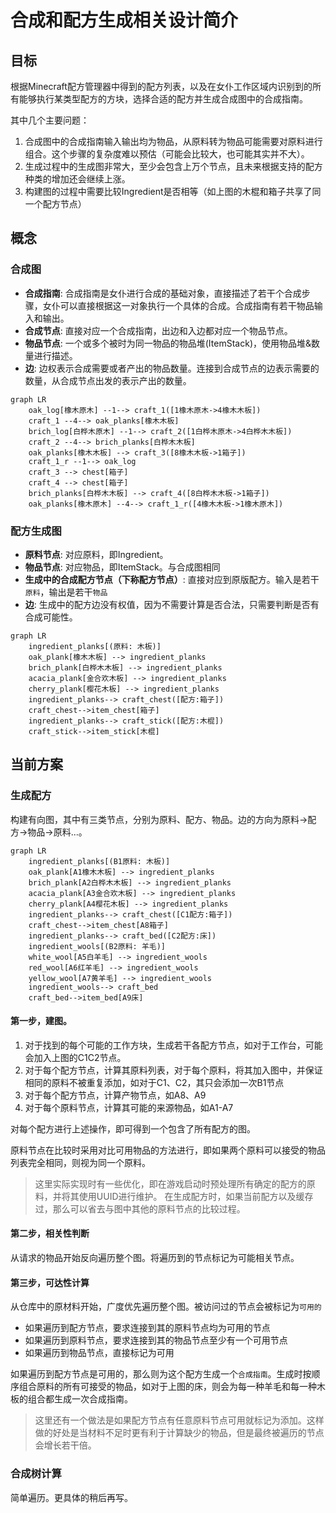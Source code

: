 # 合成和配方生成相关设计简介

## 目标

根据Minecraft配方管理器中得到的配方列表，以及在女仆工作区域内识别到的所有能够执行某类型配方的方块，选择合适的配方并生成合成图中的合成指南。

其中几个主要问题：

1. 合成图中的合成指南输入输出均为物品，从原料转为物品可能需要对原料进行组合。这个步骤的复杂度难以预估（可能会比较大，也可能其实并不大）。
2. 生成过程中的生成图非常大，至少会包含上万个节点，且未来根据支持的配方种类的增加还会继续上涨。
3. 构建图的过程中需要比较Ingredient是否相等（如上图的木棍和箱子共享了同一个配方节点）

## 概念

### 合成图
+ **合成指南**: 合成指南是女仆进行合成的基础对象，直接描述了若干个合成步骤，女仆可以直接根据这一对象执行一个具体的合成。合成指南有若干物品输入和输出。
+ **合成节点**: 直接对应一个合成指南，出边和入边都对应一个物品节点。
+ **物品节点**: 一个或多个被时为同一物品的物品堆(ItemStack)，使用物品堆&数量进行描述。
+ **边**: 边权表示合成需要或者产出的物品数量。连接到合成节点的边表示需要的数量，从合成节点出发的表示产出的数量。

```mermaid
graph LR
    oak_log[橡木原木] --1--> craft_1([1橡木原木->4橡木木板])
    craft_1 --4--> oak_planks[橡木木板]
    brich_log[白桦木原木] --1--> craft_2([1白桦木原木->4白桦木木板])
    craft_2 --4--> brich_planks[白桦木木板]
    oak_planks[橡木木板] --> craft_3([8橡木木板->1箱子])
    craft_1_r --1--> oak_log
    craft_3 --> chest[箱子]
    craft_4 --> chest[箱子]
    brich_planks[白桦木木板] --> craft_4([8白桦木木板->1箱子])
    oak_planks[橡木原木] --4--> craft_1_r([4橡木木板->1橡木原木])
```

### 配方生成图
+ **原料节点**: 对应原料，即Ingredient。
+ **物品节点**: 对应物品，即ItemStack。与合成图相同
+ **生成中的合成配方节点（下称配方节点）**: 直接对应到原版配方。输入是若干`原料`，输出是若干`物品`
+ **边**: 生成中的配方边没有权值，因为不需要计算是否合法，只需要判断是否有合成可能性。
```mermaid
graph LR
    ingredient_planks[(原料: 木板)]
    oak_plank[橡木木板] --> ingredient_planks
    brich_plank[白桦木木板] --> ingredient_planks
    acacia_plank[金合欢木板] --> ingredient_planks
    cherry_plank[樱花木板] --> ingredient_planks
    ingredient_planks--> craft_chest([配方:箱子])
    craft_chest-->item_chest[箱子]
    ingredient_planks--> craft_stick([配方:木棍])
    craft_stick-->item_stick[木棍]
```

## 当前方案

### 生成配方

构建有向图，其中有三类节点，分别为原料、配方、物品。边的方向为原料->配方->物品->原料...。

```mermaid
graph LR
    ingredient_planks[(B1原料: 木板)]
    oak_plank[A1橡木木板] --> ingredient_planks
    brich_plank[A2白桦木木板] --> ingredient_planks
    acacia_plank[A3金合欢木板] --> ingredient_planks
    cherry_plank[A4樱花木板] --> ingredient_planks
    ingredient_planks--> craft_chest([C1配方:箱子])
    craft_chest-->item_chest[A8箱子]
    ingredient_planks--> craft_bed([C2配方:床])
    ingredient_wools[(B2原料: 羊毛)]
    white_wool[A5白羊毛] --> ingredient_wools
    red_wool[A6红羊毛] --> ingredient_wools
    yellow_wool[A7黄羊毛] --> ingredient_wools
    ingredient_wools--> craft_bed
    craft_bed-->item_bed[A9床]
```
#### 第一步，建图。

1. 对于找到的每个可能的工作方块，生成若干各配方节点，如对于工作台，可能会加入上图的C1C2节点。
2. 对于每个配方节点，计算其原料列表，对于每个原料，将其加入图中，并保证相同的原料不被重复添加，如对于C1、C2，其只会添加一次B1节点
3. 对于每个配方节点，计算产物节点，如A8、A9
4. 对于每个原料节点，计算其可能的来源物品，如A1-A7

对每个配方进行上述操作，即可得到一个包含了所有配方的图。

原料节点在比较时采用对比可用物品的方法进行，即如果两个原料可以接受的物品列表完全相同，则视为同一个原料。

> 这里实际实现时有一些优化，即在游戏启动时预处理所有确定的配方的原料，并将其使用UUID进行维护。
> 在生成配方时，如果当前配方以及缓存过，那么可以省去与图中其他的原料节点的比较过程。

#### 第二步，相关性判断

从请求的物品开始反向遍历整个图。将遍历到的节点标记为可能相关节点。

#### 第三步，可达性计算

从仓库中的原材料开始，广度优先遍历整个图。被访问过的节点会被标记为`可用的`

+ 如果遍历到配方节点，要求连接到其的原料节点均为可用的节点
+ 如果遍历到原料节点，要求连接到其的物品节点至少有一个可用节点
+ 如果遍历到物品节点，直接标记为可用

如果遍历到配方节点是可用的，那么则为这个配方生成一个`合成指南`。生成时按顺序组合原料的所有可接受的物品，如对于上图的床，则会为每一种羊毛和每一种木板的组合都生成一次合成指南。

> 这里还有一个做法是如果配方节点有任意原料节点可用就标记为添加。这样做的好处是当材料不足时更有利于计算缺少的物品，但是最终被遍历的节点会增长若干倍。

### 合成树计算

简单遍历。更具体的稍后再写。